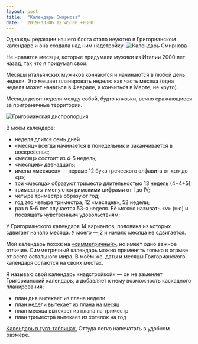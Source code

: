 ```yaml
---
layout: post
title:  "Календарь Смирнова"
date:   2019-03-06 12:45:00 +0300
---
```

Однажды редакции нашего блога стало неуютно в Григорианском календаре и она создала над ним надстройку. 
![Календарь Смирнова]({{site.url}}/assets/smirnov_calendar/Smirnov_calendar.jpg)

Не нравятся месяцы, которые придумали мужики из Италии 2000 лет назад, так что я придумал свои. 

Месяцы итальянских мужиков кончаются и начинаются в любой день недели. Это мешает планировать неделю как часть месяца (одна неделя может начаться в Феврале, а кончиться в Марте, не круто). 

Месяцы делят недели между собой, будто князьки, вечно сражающиеся за приграничные территории.

![Григорианская диспропорция]({{site.url}}/assets/smirnov_calendar/grigorian_disproportion.jpg)

В моём календаре: 
- неделя длится семь дней 
- «месяц» всегда начинается в понедельник и заканчивается в воскресенье; 
- «месяц» состоит из 4-5 недель; 
- «месяцев» двенадцать; 
- имена «месяцев» — первые 12 букв греческого алфавита от «α» до «μ»; 
- три «месяца» образуют триместр длительностью 13 недель (4+4+5); 
- триместры именуются римскими цифрами от I до IV;
- четыре триместра образуют год; 
- год это четыре триместра, 12 «месяцев», 52 недели; 
- раз в 5-6 лет случается 53-я неделя. Её можно называть «ν» (ню) и посвящать чувственным удовольствиям; 

У Григорианского календаря 14 вариантов, половина из которых сдвигает начало месяца. У моего — 2 и начало месяца не сдвигается. 

Мой календарь похож на [«симметричный»](https://ru.wikipedia.org/wiki/Symmetry454), но имеет одно важное отличие. Симметричный календарь можно применять только в отрыве от всего остального мира. В моём же, даты и месяцы Григорианского календаря остаются на своих местах. 

Я называю свой календарь «надстройкой» — он не заменяет Григорианский календарь, а добавляет к нему возможность каскадного планирования: 
- план дня вытекает из плана недели 
- план недели вытекает из плана на месяц 
- план месяца вытекает из плана на триместр 
- план триместра вытекает из хотелок на год 

[Календарь в гугл-таблицах.](https://docs.google.com/spreadsheets/d/11gOK4RBuZp3FPGfWZ4UTzaQhjFFWxYBHofYD5qg8kpQ/edit?usp=sharing) 
Оттуда легко напечатать в удобном размере. 